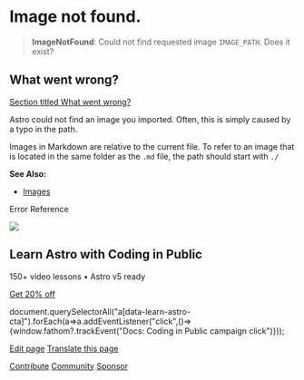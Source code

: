 Image not found.
================

> **ImageNotFound**: Could not find requested image `IMAGE_PATH`. Does it exist?

What went wrong?
----------------

[Section titled What went wrong?](#what-went-wrong)

Astro could not find an image you imported. Often, this is simply caused by a typo in the path.

Images in Markdown are relative to the current file. To refer to an image that is located in the same folder as the `.md` file, the path should start with `./`

**See Also:**

*   [Images](/en/guides/images/)

Error Reference

![](/_astro/CodingInPublic.DpaYu7Qd_5sx41.webp)

Learn Astro with **Coding in Public**
-------------------------------------

150+ video lessons • Astro v5 ready

[Get 20% off](https://learnastro.dev?code=ASTRO_PROMO)

document.querySelectorAll("a\[data-learn-astro-cta\]").forEach(a=>a.addEventListener("click",()=>{window.fathom?.trackEvent("Docs: Coding in Public campaign click")}));

[Edit page](https://github.com/withastro/astro/blob/main/packages/astro/src/core/errors/errors-data.ts) [Translate this page](https://contribute.docs.astro.build/guides/i18n/)

[Contribute](/en/contribute/) [Community](https://astro.build/chat) [Sponsor](https://opencollective.com/astrodotbuild)

